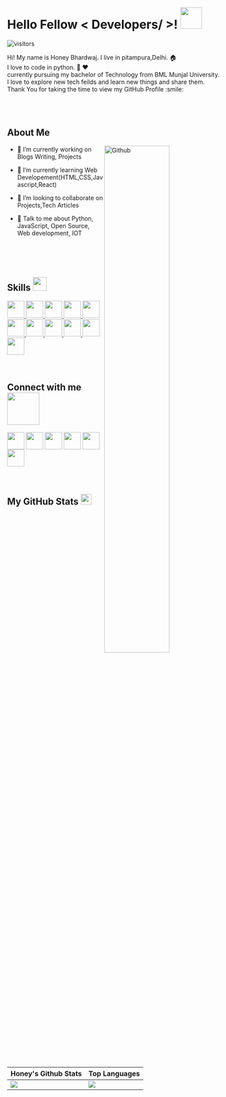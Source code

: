 <h1> Hello Fellow < Developers/ >! <img src = "https://raw.githubusercontent.com/MartinHeinz/MartinHeinz/master/wave.gif" width = 50px> </h1>
<p align='center'>

![visitors](https://visitor-badge.glitch.me/badge?page_id=honeybhardwaj.honeybhardwaj)
 
</p>
<div size='20px'> Hi! My name is Honey Bhardwaj.
I live in pitampura,Delhi. 🏠<br>I love to code in python. 🥰 ❤️<br>currently pursuing my bachelor of Technology from BML Munjal University.
<br>I love to explore new tech feilds and learn new things and share them.<br> Thank You for taking the time to view my GitHub Profile :smile: 
</div>

<br>
<br>
<br>

<h2> About Me</h2>

<img width="55%" align="right" alt="Github" src="https://raw.githubusercontent.com/onimur/.github/master/.resources/git-header.svg" />


- 🔭 I’m currently working on Blogs Writing,  Projects

- 🌱 I’m currently learning Web Developement(HTML,CSS,Javascript,React) 

- 👯 I’m looking to collaborate on Projects,Tech Articles 

- 💬 Talk to me about Python, JavaScript, Open Source, Web development, IOT 
  
<br>
<br>
<br>

<h2> Skills <img src = "https://media2.giphy.com/media/QssGEmpkyEOhBCb7e1/giphy.gif?cid=ecf05e47a0n3gi1bfqntqmob8g9aid1oyj2wr3ds3mg700bl&rid=giphy.gif" width = 32px> </h2>
<a href= https://github.com/honeybhardwaj?tab=repositories&q=&type=&language=python&sort= > <img width ='40px' src ='https://raw.githubusercontent.com/rahulbanerjee26/githubAboutMeGenerator/main/icons/python.svg'> </a>
<a href= https://github.com/honeybhardwaj?tab=repositories&q=&type=&language=javascript&sort= > <img width ='40px' src ='https://raw.githubusercontent.com/rahulbanerjee26/githubAboutMeGenerator/main/icons/javascript.svg'> </a>
<a href= https://github.com/honeybhardwaj?tab=repositories&q=&type=&language=c&sort= > <img width ='40px' src ='https://raw.githubusercontent.com/rahulbanerjee26/githubAboutMeGenerator/main/icons/c.svg'> </a>
<a href= https://github.com/honeybhardwaj?tab=repositories&q=&type=&language=sqlite&sort= > <img width ='40px' src ='https://raw.githubusercontent.com/rahulbanerjee26/githubAboutMeGenerator/main/icons/sqlite.svg'> </a>
<a href= https://github.com/honeybhardwaj?tab=repositories&q=&type=&language=mongodb&sort= > <img width ='40px' src ='https://raw.githubusercontent.com/rahulbanerjee26/githubAboutMeGenerator/main/icons/mongodb.svg'> </a>
<a href= https://github.com/honeybhardwaj?tab=repositories&q=&type=&language=mysql&sort= > <img width ='40px' src ='https://raw.githubusercontent.com/rahulbanerjee26/githubAboutMeGenerator/main/icons/mysql.svg'> </a>
<a href= https://github.com/honeybhardwaj?tab=repositories&q=&type=&language=java&sort= > <img width ='40px' src ='https://raw.githubusercontent.com/rahulbanerjee26/githubAboutMeGenerator/main/icons/java.svg'> </a>
<a href= https://github.com/honeybhardwaj?tab=repositories&q=&type=&language=html&sort= > <img width ='40px' src ='https://raw.githubusercontent.com/rahulbanerjee26/githubAboutMeGenerator/main/icons/html.svg'> </a>
<a href= https://github.com/honeybhardwaj?tab=repositories&q=&type=&language=css&sort= > <img width ='40px' src ='https://raw.githubusercontent.com/rahulbanerjee26/githubAboutMeGenerator/main/icons/css.svg'> </a>
<a href= https://github.com/honeybhardwaj?tab=repositories&q=&type=&language=flask&sort= > <img width ='40px' src ='https://raw.githubusercontent.com/rahulbanerjee26/githubAboutMeGenerator/main/icons/flask.svg'> </a>
<a href= https://github.com/honeybhardwaj?tab=repositories&q=&type=&language=selenium&sort= > <img width ='40px' src ='https://raw.githubusercontent.com/rahulbanerjee26/githubAboutMeGenerator/main/icons/selenium.svg'> </a>

<br>
<br>
<br>


<h2> Connect with me <img src='https://raw.githubusercontent.com/ShahriarShafin/ShahriarShafin/main/Assets/handshake.gif' width="75px"> </h2>
<a href = 'https://www.linkedin.com/in/honeybhardwaj'> <img width = '40px' align= 'center' src="https://raw.githubusercontent.com/rahulbanerjee26/githubAboutMeGenerator/main/icons/linked-in-alt.svg"/></a> 
<a href = 'https://www.twitter.com/rahulbanerjee99'> <img width = '40px' align= 'center' src="https://raw.githubusercontent.com/rahulbanerjee26/githubAboutMeGenerator/main/icons/twitter.svg"/></a> 
<a href = 'https://honneybhardwaj.medium.com/'> <img width = '40px' align= 'center' src="https://raw.githubusercontent.com/rahulbanerjee26/githubAboutMeGenerator/main/icons/medium.svg"/></a> 
<a href = 'https://honeybhardwaj.github.io'> <img width = '40px' align= 'center' src="https://raw.githubusercontent.com/rahulbanerjee26/githubAboutMeGenerator/main/icons/portfolio.png"/></a> 
<a href = 'https://www.github.com/honeybhardwaj'> <img width = '40px' align= 'center' src="https://raw.githubusercontent.com/rahulbanerjee26/githubAboutMeGenerator/main/icons/github.svg"/></a> 
<a href = 'https://dev.to/honeybhardwaj'><img width = "40px" align ='center'
src="https://cdn3.iconfinder.com/data/icons/logos-and-brands-adobe/512/84_Dev-512.png"/></a>

<br>
<br>
<br>

<h2> My GitHub Stats <img src='https://media1.giphy.com/media/du3J3cXyzhj75IOgvA/giphy.gif?cid=ecf05e47x2g034i9pzwtzzsd3xgg2w9nr94t4tflbbgo3008&rid=giphy.gif' width='25px'> </h2>
  

  | Honey's Github Stats | Top Languages |
| ----------- | ----------- |
| ![](https://github-readme-stats.vercel.app/api?username=honeybhardwaj&show_icons=true) | ![](https://github-readme-stats.vercel.app/api/top-langs/?username=honeybhardwaj&layout=compact) |